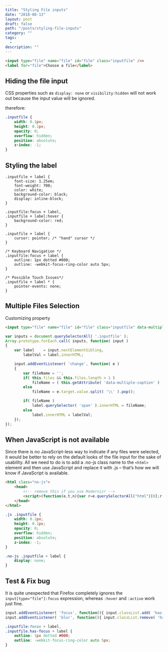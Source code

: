 ```yaml
---
title: "Styling File inputs"
date: "2018-08-13"
layout: post
draft: false
path: "/posts/styling-file-inputs"
category: ""
tags:
  - 
description: ""
---
```

```html
<input type="file" name="file" id="file" class="inputfile" />>
<label for="file">Choose a file</label>
```

## Hiding the file input
CSS properties such as 
`display: none` or `visibility:hidden` will not work out because the input value will be ignored.

therefore:
```css
.inputfile {
	width: 0.1px;
	height: 0.1px;
	opacity: 0;
	overflow: hidden;
	position: absolute;
	z-index: -1;
}
```

## Styling the label
```
.inputfile + label {
    font-size: 1.25em;
    font-weight: 700;
    color: white;
    background-color: black;
    display: inline-block;
}

.inputfile:focus + label,
.inputfile + label:hover {
    background-color: red;
}

.inputfile + label {
	cursor: pointer; /* "hand" cursor */
}

/* Keyboard Navigation */
.inputfile:focus + label {
	outline: 1px dotted #000;
	outline: -webkit-focus-ring-color auto 5px;
}

/* Possible Touch Issues*/
.inputfile + label * {
	pointer-events: none;
}
```

## Multiple Files Selection
Customizing property
```html
<input type="file" name="file" id="file" class="inputfile" data-multiple-caption="{count} files selected" multiple />
```

```javascript
var inputs = document.querySelectorAll( '.inputfile' );
Array.prototype.forEach.call( inputs, function( input )
{
	var label	 = input.nextElementSibling,
		labelVal = label.innerHTML;

	input.addEventListener( 'change', function( e )
	{
		var fileName = '';
		if( this.files && this.files.length > 1 )
			fileName = ( this.getAttribute( 'data-multiple-caption' ) || '' ).replace( '{count}', this.files.length );
		else
			fileName = e.target.value.split( '\\' ).pop();

		if( fileName )
			label.querySelector( 'span' ).innerHTML = fileName;
		else
			label.innerHTML = labelVal;
	});
});
```

## When JavaScript is not available
Since there is no JavaScript-less way to indicate if any files were selected, it would be better to rely on the default looks of the file input for the sake of usability. All we need to do is to add a .no-js class name to the `<html>` element and then use JavaScript and replace it with .js – that’s how we will know if JavaScript is available.

```html
<html class="no-js">
    <head>
        <!-- remove this if you use Modernizr -->
        <script>(function(e,t,n){var r=e.querySelectorAll("html")[0];r.className=r.className.replace(/(^|\s)no-js(\s|$)/,"$1js$2")})(document,window,0);</script>
    </head>
</html>
```
```css
.js .inputfile {
    width: 0.1px;
    height: 0.1px;
    opacity: 0;
    overflow: hidden;
    position: absolute;
    z-index: -1;
}

.no-js .inputfile + label {
    display: none;
}
```

## Test & Fix bug
It is quite unexpected that Firefox completely ignores the `input[type="file"]:focus` expression, whereas `:hover` and `:active` work just fine.
```javascript
input.addEventListener( 'focus', function(){ input.classList.add( 'has-focus' ); });
input.addEventListener( 'blur', function(){ input.classList.remove( 'has-focus' ); });
```
```css
.inputfile:focus + label,
.inputfile.has-focus + label {
    outline: 1px dotted #000;
    outline: -webkit-focus-ring-color auto 5px;
}
```
